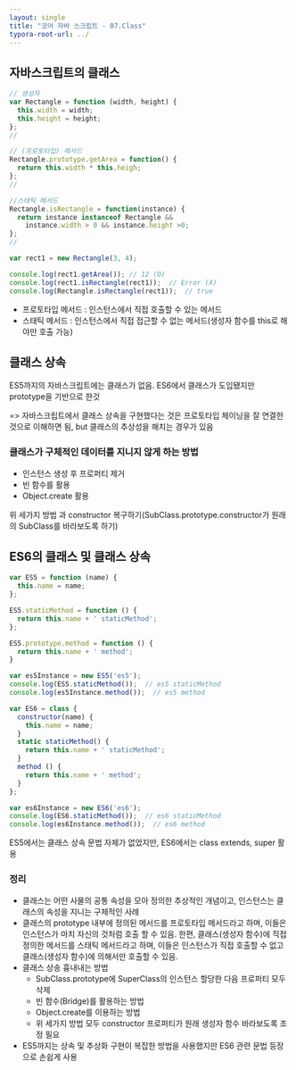 ```yaml
---
layout: single
title: "코어 자바 스크립트 - 07.Class"
typora-root-url: ../
---
```


## 자바스크립트의 클래스

```javascript
// 생성자
var Rectangle = function (width, height) {
  this.width = width;
  this.height = height;
};
//

// (프로토타입) 메서드
Rectangle.prototype.getArea = function() {
  return this.width * this.heigh;
};
//

//스태틱 메서드
Rectangle.isRectangle = function(instance) {
  return instance instanceof Rectangle &&
    instance.width > 0 && instance.height >0;
};
//

var rect1 = new Rectangle(3, 4);

console.log(rect1.getArea()); // 12 (O)
console.log(rect1.isRectangle(rect1));  // Error (X)
console.log(Rectangle.isRectangle(rect1));  // true
```
- 프로토타입 메서드 : 인스턴스에서 직접 호출할 수 있는 메서드
- 스태틱 메서드 : 인스턴스에서 직접 접근할 수 없는 메서드(생성자 함수를 this로 해야만 호출 가능)


## 클래스 상속
ES5까지의 자바스크립트에는 클래스가 없음. ES6에서 클래스가 도입됐지만 prototype을 기반으로 한것

=> 자바스크립트에서 클래스 상속을 구현했다는 것은 프로토타입 체이닝을 잘 연결한 것으로 이해하면 됨, but 클래스의 추상성을 해치는 경우가 있음

### 클래스가 구체적인 데이터를 지니지 않게 하는 방법
  - 인스턴스 생성 후 프로퍼티 제거
  - 빈 함수를 활용
  - Object.create 활용

위 세가지 방법 과 constructor 복구하기(SubClass.prototype.constructor가 원래의 SubClass를 바라보도록 하기)

## ES6의 클래스 및 클래스 상속
```javascript
var ES5 = function (name) {
  this.name = name;
};

ES5.staticMethod = function () {
  return this.name + ' staticMethod';
};

ES5.prototype.method = function () {
  return this.name + ' method';
}

var es5Instance = new ES5('es5');
console.log(ES5.staticMethod());  // es5 staticMethod
console.log(es5Instance.method());  // es5 method

var ES6 = class {
  constructor(name) {
    this.name = name;
  }
  static staticMethod() {
    return this.name + ' staticMethod';
  }
  method () {
    return this.name + ' method';
  }
};

var es6Instance = new ES6('es6');
console.log(ES6.staticMethod());  // es6 staticMethod
console.log(es6Instance.method());  // es6 method
```

ES5에서는 클래스 상속 문법 자체가 없었지만, ES6에서는 class extends, super 활용

### 정리
- 클래스는 어떤 사물의 공통 속성을 모아 정의한 추상적인 개념이고, 인스턴스는 클래스의 속성을 지니는 구체적인 사례
- 클래스의 prototype 내부에 정의된 메서드를 프로토타입 메서드라고 하며, 이들은 인스턴스가 마치 자신의 것처럼 호출 할 수 있음. 한편, 클래스(생성자 함수)에 직접 정의한 메서드를 스태틱 메서드라고 하며, 이들은 인스턴스가 직접 호출할 수 없고 클래스(생성자 함수)에 의해서만 호출할 수 있음.
- 클래스 상송 흉내내는 방법
  - SubClass.prototype에 SuperClass의 인스턴스 할당한 다음 프로퍼티 모두 삭제
  - 빈 함수(Bridge)를 활용하는 방법
  - Object.create를 이용하는 방법
  - 위 세가지 방법 모두 constructor 프로퍼티가 원래 생성자 함수 바라보도록 조정 필요
- ES5까지는 상속 및 추상화 구현이 복잡한 방법을 사용했지만 ES6 관련 문법 등장으로 손쉽게 사용